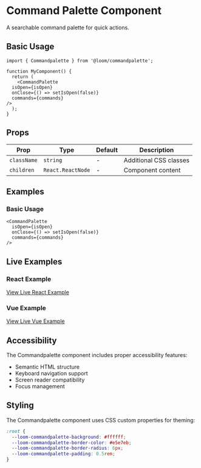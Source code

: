 # Command Palette Component

A searchable command palette for quick actions.

## Basic Usage

```tsx
import { Commandpalette } from '@loom/commandpalette';

function MyComponent() {
  return (
    <CommandPalette 
  isOpen={isOpen}
  onClose={() => setIsOpen(false)}
  commands={commands}
/>
  );
}
```

## Props

| Prop | Type | Default | Description |
|------|------|---------|-------------|
| `className` | `string` | - | Additional CSS classes |
| `children` | `React.ReactNode` | - | Component content |

## Examples

### Basic Usage

```tsx
<CommandPalette 
  isOpen={isOpen}
  onClose={() => setIsOpen(false)}
  commands={commands}
/>
```

## Live Examples

### React Example
[View Live React Example](https://loom-css-react.vercel.app/components/commandpalette)

### Vue Example
[View Live Vue Example](https://loom-css-vue.netlify.app/components/commandpalette)

## Accessibility

The Commandpalette component includes proper accessibility features:

- Semantic HTML structure
- Keyboard navigation support
- Screen reader compatibility
- Focus management

## Styling

The Commandpalette component uses CSS custom properties for theming:

```css
:root {
  --loom-commandpalette-background: #ffffff;
  --loom-commandpalette-border-color: #e5e7eb;
  --loom-commandpalette-border-radius: 6px;
  --loom-commandpalette-padding: 0.5rem;
}
```

